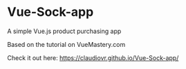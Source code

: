 # Vue-Sock-app
A simple Vue.js product purchasing app

Based on the tutorial on VueMastery.com 

Check it out here: https://claudiovr.github.io/Vue-Sock-app/
